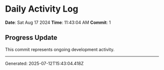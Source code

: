 # Daily Activity Log

**Date**: Sat Aug 17 2024
**Time**: 11:43:04 AM
**Commit**: 1

## Progress Update

This commit represents ongoing development activity.

---
Generated: 2025-07-12T15:43:04.418Z
